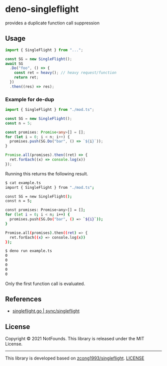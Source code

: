 # deno-singleflight
provides a duplicate function call suppression

## Usage
```ts
import { SingleFlight } from "...";

const SG = new SingleFlight();
await SG
  .Do("foo", () => {
    const ret = heavy(); // heavy request/function
    return ret;
  })
  .then((res) => res);
```


### Example for de-dup
```ts
import { SingleFlight } from "./mod.ts";

const SG = new SingleFlight();
const n = 5;

const promises: Promise<any>[] = [];
for (let i = 0; i < n; i++) {
  promises.push(SG.Do("bar", () => `${i}`));
}

Promise.all(promises).then((ret) => {
  ret.forEach((x) => console.log(x))
});
```

Running this returns the following result.
```sh
$ cat example.ts
import { SingleFlight } from "./mod.ts";

const SG = new SingleFlight();
const n = 5;

const promises: Promise<any>[] = [];
for (let i = 0; i < n; i++) {
  promises.push(SG.Do("bar", () => `${i}`));
}

Promise.all(promises).then((ret) => {
  ret.forEach((x) => console.log(x))
});

$ deno run example.ts
0
0
0
0
0
```
Only the first function call is evaluated.

## References
- [singleflight.go | sync/singleflight](https://github.com/golang/sync/blob/master/singleflight/singleflight.go)

## License
Copyright © 2021 NotFounds.
This library is released under the MIT License.

---

This library is developed based on [zcong1993/singleflight](https://github.com/zcong1993/singleflight).
[LICENSE](https://github.com/zcong1993/singleflight/blob/master/LICENSE)
